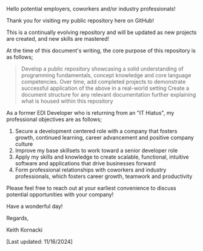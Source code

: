 Hello potential employers, coworkers and/or industry professionals!

Thank you for visiting my public repository here on GitHub!

This is a continually evolving repository and will be updated as new projects are created, and new skills are mastered!

At the time of this document's writing, the core purpose of this repository is as follows;
  > Develop a public repository showcasing a solid understanding of programming fundamentals, concept knowledge and core language competencies.
  > Over time, add completed projects to demonstrate successful application of the above in a real-world setting
  > Create a document structure for any relevant documentation further explaining what is housed within this repository

As a former EDI Developer who is returning from an "IT Hiatus", my professional objectives are as follows;
  1. Secure a development centered role with a company that fosters growth, continued learning, career advancement and positive company culture
  2. Improve my base skillsets to work toward a senior developer role
  3. Apply my skills and knowledge to create scalable, functional, intuitive software and applications that drive businesses forward
  4. Form professional relationships with coworkers and industry professionals, which fosters career growth, teamwork and productivity

Please feel free to reach out at your earliest convenience to discuss potential opportunities with your company!

Have a wonderful day!

Regards,

Keith Kornacki

[Last updated: 11/16/2024]

